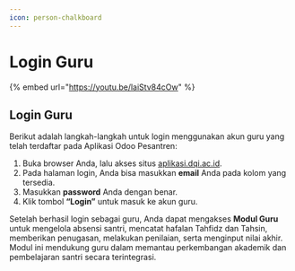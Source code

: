 ```yaml
---
icon: person-chalkboard
---
```


# Login Guru

{% embed url="https://youtu.be/laiStv84cOw" %}

## Login Guru

Berikut adalah langkah-langkah untuk login menggunakan akun guru yang telah terdaftar pada Aplikasi Odoo Pesantren:&#x20;

1. Buka browser Anda, lalu akses situs [aplikasi.dqi.ac.id](https://aplikasi.dqi.ac.id/).
2. Pada halaman login, Anda bisa masukkan **email** Anda pada kolom yang tersedia.
3. Masukkan **password** Anda dengan benar.
4. Klik tombol **“Login”** untuk masuk ke akun guru.

Setelah berhasil login sebagai guru, Anda dapat mengakses **Modul Guru** untuk mengelola absensi santri, mencatat hafalan Tahfidz dan Tahsin, memberikan penugasan, melakukan penilaian, serta menginput nilai akhir. Modul ini mendukung guru dalam memantau perkembangan akademik dan pembelajaran santri secara terintegrasi.
